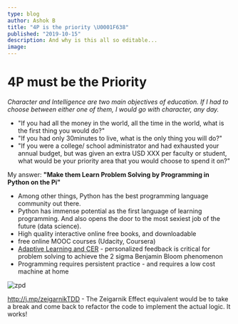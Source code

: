 ```yaml
---
type: blog  
author: Ashok B  
title: "4P is the priority \U0001F638"  
published: "2019-10-15"  
description: And why is this all so editable... 
image:  
---
```


# 4P must be the Priority

*Character and Intelligence are two main objectives of education. If I had to choose between either one of them, I would go with character, any day.*

- "If you had all the money in the world, all the time in the world, what is the first thing you would do?" 
- "If you had only 30minutes to live, what is the only thing you will do?"
- "If you were a college/ school administrator and had exhausted your annual budget,  but was given an extra USD XXX per faculty or student, what would be your priority area that you would choose to spend it on?"

My answer: **"Make them Learn Problem Solving by Programming in Python on the Pi"**
  
  - Among other things, Python has the best programming language community out there. 
  - Python has immense potential as the first language of learning programming. And also opens the door to the most sexiest job of the future (data science). 
  - High quality interactive online free books, and downloadable 
  - free online MOOC courses (Udacity, Coursera)
  - [Adaptive Learning and CER](https://docs.google.com/presentation/d/1cYGjgLCNwg-glKjwoPfHHzQpa3T9rFb1dZHMkxPNeWw/present?slide=id.i0) - personalized feedback is critical for problem solving to achieve the 2 sigma Benjamin Bloom phenomenon 
  - Programming requires persistent practice - and requires a low cost machine at home 

![zpd](http://1.bp.blogspot.com/-fkD1s4_TvW4/UM_IDzO_6BI/AAAAAAAAAoo/Gt1jVYuFerk/s1600/ZPD.png)


http://j.mp/zeigarnikTDD  - The Zeigarnik Effect equivalent would be to take a break and come back to refactor the code to implement the actual logic. It works!
